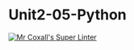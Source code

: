 # Unit2-05-Python
[![Mr Coxall's Super Linter](https://github.com/ishamisebb/Unit2-05-Python/tree/main/workflows/Mr%20Coxall's%20Super%20Linter/badge.svg)](https://github.com/ishamisebb/Unit2-05-Python/tree/main/actions/)
